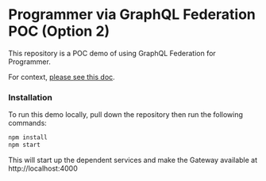# Programmer via GraphQL Federation POC (Option 2)

This repository is a POC demo of using GraphQL Federation for Programmer.

For context, [please see this doc](https://docs.google.com/document/d/1o2l25XPB6S89oBzpDCvYo1FwLIlaMul2ErGQ1soRlhE).

### Installation

To run this demo locally, pull down the repository then run the following commands:

```sh
npm install
npm start
```

This will start up the dependent services and make the Gateway available at http://localhost:4000
